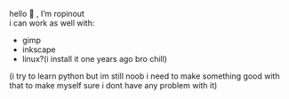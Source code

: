 hello 👋 , I’m ropinout\
i can work as well with:

- gimp
- inkscape
- linux?(i install it one years ago bro chill)

(i try to learn python but im still noob i need to make something good with that to make myself sure i dont have any problem with it)

